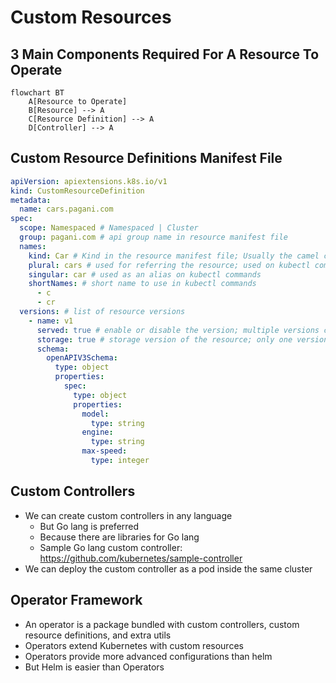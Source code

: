 # Custom Resources

## 3 Main Components Required For A Resource To Operate

```mermaid
flowchart BT
    A[Resource to Operate]
    B[Resource] --> A
    C[Resource Definition] --> A
    D[Controller] --> A
```

## Custom Resource Definitions Manifest File

```yaml
apiVersion: apiextensions.k8s.io/v1
kind: CustomResourceDefinition
metadata:
  name: cars.pagani.com
spec:
  scope: Namespaced # Namespaced | Cluster
  group: pagani.com # api group name in resource manifest file
  names:
    kind: Car # Kind in the resource manifest file; Usually the camel case of singular name
    plural: cars # used for referring the resource; used on kubectl commands
    singular: car # used as an alias on kubectl commands
    shortNames: # short name to use in kubectl commands
      - c
      - cr
  versions: # list of resource versions
    - name: v1
      served: true # enable or disable the version; multiple versions can be enabled at once
      storage: true # storage version of the resource; only one version can be the storage version
      schema:
        openAPIV3Schema:
          type: object
          properties:
            spec:
              type: object
              properties:
                model:
                  type: string
                engine:
                  type: string
                max-speed:
                  type: integer
```

## Custom Controllers

* We can create custom controllers in any language
    * But Go lang is preferred
    * Because there are libraries for Go lang
    * Sample Go lang custom controller: https://github.com/kubernetes/sample-controller
* We can deploy the custom controller as a pod inside the same cluster

## Operator Framework

* An operator is a package bundled with custom controllers, custom resource definitions, and extra utils
* Operators extend Kubernetes with custom resources
* Operators provide more advanced configurations than helm
* But Helm is easier than Operators